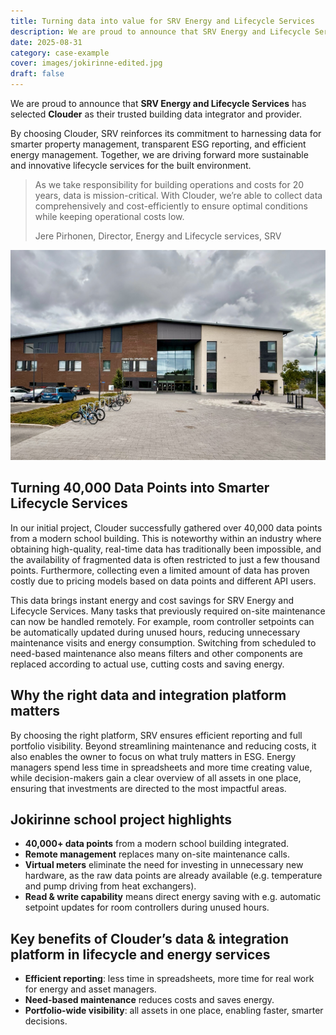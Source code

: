 ```yaml
---
title: Turning data into value for SRV Energy and Lifecycle Services
description: We are proud to announce that SRV Energy and Lifecycle Services has selected Clouder as their trusted building data integrator and provider. By choosing Clouder, SRV reinforces its commitment to harnessing data for smarter property management, transparent ESG reporting, and efficient energy management.
date: 2025-08-31
category: case-example
cover: images/jokirinne-edited.jpg
draft: false
---
```


We are proud to announce that **SRV Energy and Lifecycle Services** has selected **Clouder** as their trusted building data integrator and provider.

By choosing Clouder, SRV reinforces its commitment to harnessing data for smarter property management, transparent ESG reporting, and efficient energy management. Together, we are driving forward more sustainable and innovative lifecycle services for the built environment.

> As we take responsibility for building operations and costs for 20 years, data is mission-critical. With Clouder, we’re able to collect data comprehensively and cost-efficiently to ensure optimal conditions while keeping operational costs low.
>
> Jere Pirhonen, Director, Energy and Lifecycle services, SRV

![Exterior shot of a schoool](images/jokirinne-edited.jpg)

## Turning 40,000 Data Points into Smarter Lifecycle Services

In our initial project, Clouder successfully gathered over 40,000 data points from a modern school building. This is noteworthy within an industry where obtaining high-quality, real-time data has traditionally been impossible, and the availability of fragmented data is often restricted to just a few thousand points. Furthermore, collecting even a limited amount of data has proven costly due to pricing models based on data points and different API users.

This data brings instant energy and cost savings for SRV Energy and Lifecycle Services. Many tasks that previously required on-site maintenance can now be handled remotely. For example, room controller setpoints can be automatically updated during unused hours, reducing unnecessary maintenance visits and energy consumption. Switching from scheduled to need-based maintenance also means filters and other components are replaced according to actual use, cutting costs and saving energy.

## Why the right data and integration platform matters

By choosing the right platform, SRV ensures efficient reporting and full portfolio visibility. Beyond streamlining maintenance and reducing costs, it also enables the owner to focus on what truly matters in ESG. Energy managers spend less time in spreadsheets and more time creating value, while decision-makers gain a clear overview of all assets in one place, ensuring that investments are directed to the most impactful areas.

## Jokirinne school project highlights

- **40,000+ data points** from a modern school building integrated.
- **Remote management** replaces many on-site maintenance calls.
- **Virtual meters** eliminate the need for investing in unnecessary new hardware, as the raw data points are already available (e.g. temperature and pump driving from heat exchangers).
- **Read & write capability** means direct energy saving with e.g. automatic setpoint updates for room controllers during unused hours.

## Key benefits of Clouder’s data & integration platform in lifecycle and energy services

- **Efficient reporting**: less time in spreadsheets, more time for real work for energy and asset managers.
- **Need-based maintenance** reduces costs and saves energy.
- **Portfolio-wide visibility**: all assets in one place, enabling faster, smarter decisions.
